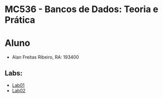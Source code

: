 # MC536 - Bancos de Dados: Teoria e Prática
# Aluno
- Alan Freitas Ribeiro, RA: 193400

## Labs:
- [Lab01](https://github.com/Necctares/MC536/tree/main/lab01)
- [Lab02](https://github.com/Necctares/MC536/tree/main/lab02)

